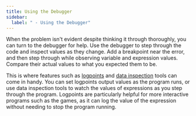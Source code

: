 ```yaml
---
title: Using the Debugger
sidebar:
  label: " - Using the Debugger"
---
```


When the problem isn't evident despite thinking it through thoroughly, you can turn to the debugger for help. Use the debugger to step through the code and inspect values as they change. Add a breakpoint near the error, and then step through while observing variable and expression values. Compare their actual values to what you expected them to be.

This is where features such as [logpoints](https://code.visualstudio.com/docs/editor/debugging#_logpoints) and [data inspection](https://code.visualstudio.com/docs/editor/debugging#_data-inspection) tools can come in handy. You can set logpoints output values as the program runs, or use data inspection tools to watch the values of expressions as you step through the program. Logpoints are particularly helpful for more interactive programs such as the games, as it can log the value of the expression without needing to stop the program running.
